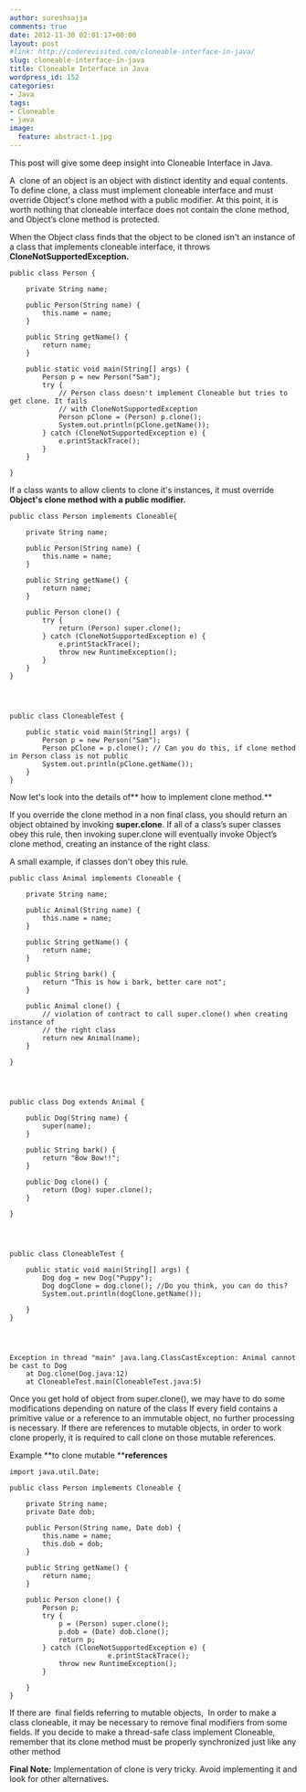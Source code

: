 ```yaml
---
author: sureshsajja
comments: true
date: 2012-11-30 02:01:17+00:00
layout: post
#link: http://coderevisited.com/cloneable-interface-in-java/
slug: cloneable-interface-in-java
title: Cloneable Interface in Java
wordpress_id: 152
categories:
- Java
tags:
- Cloneable
- java
image:
  feature: abstract-1.jpg
---
```


This post will give some deep insight into Cloneable Interface in Java.

A  clone of an object is an object with distinct identity and equal contents. To define clone, a class must implement cloneable interface and must override Object's clone method with a public modifier. At this point, it is worth nothing that cloneable interface does not contain the clone method, and Object’s clone method is protected.

When the Object class finds that the object to be cloned isn't an instance of a class that implements cloneable interface, it throws **CloneNotSupportedException.**

    
    public class Person {
    
    	private String name;
    
    	public Person(String name) {
    		this.name = name;
    	}
    
    	public String getName() {
    		return name;
    	}
    
    	public static void main(String[] args) {
    		Person p = new Person("Sam");
    		try {
    			// Person class doesn't implement Cloneable but tries to get clone. It fails
    			// with CloneNotSupportedException
    			Person pClone = (Person) p.clone();
    			System.out.println(pClone.getName());
    		} catch (CloneNotSupportedException e) {
    			e.printStackTrace();
    		}
    	}
    
    }


If a class wants to allow clients to clone it's instances, it must override **Object's clone method with a public modifier.**

    
    public class Person implements Cloneable{
    
    	private String name;
    
    	public Person(String name) {
    		this.name = name;
    	}
    
    	public String getName() {
    		return name;
    	}
    
    	public Person clone() {
    		try {
    			return (Person) super.clone();
    		} catch (CloneNotSupportedException e) {		
    			e.printStackTrace();
    			throw new RuntimeException();
    		}
    	}
    }



    
    public class CloneableTest {
    
    	public static void main(String[] args) {
    		Person p = new Person("Sam");
    		Person pClone = p.clone(); // Can you do this, if clone method in Person class is not public
    		System.out.println(pClone.getName());
    	}
    }




Now let's look into the details of** how to implement clone method.**

If you override the clone method in a non final class, you should return an object obtained by invoking **super.clone**. If all of a class’s super classes obey this rule, then invoking super.clone will eventually invoke Object’s clone method, creating an instance of the right class.

A small example, if classes don't obey this rule.

    
    public class Animal implements Cloneable {
    
    	private String name;
    
    	public Animal(String name) {
    		this.name = name;
    	}
    
    	public String getName() {
    		return name;
    	}
    
    	public String bark() {
    		return "This is how i bark, better care not";
    	}
    
    	public Animal clone() {
    		// violation of contract to call super.clone() when creating instance of
    		// the right class
    		return new Animal(name);
    	}
    
    }



    
    public class Dog extends Animal {
    
    	public Dog(String name) {
    		super(name);
    	}
    
    	public String bark() {
    		return "Bow Bow!!";
    	}
    
    	public Dog clone() {
    		return (Dog) super.clone();
    	}
    
    }



    
    public class CloneableTest {
    
    	public static void main(String[] args) {
    		Dog dog = new Dog("Puppy");
    		Dog dogClone = dog.clone(); //Do you think, you can do this?
    		System.out.println(dogClone.getName());
    
    	}
    }



    
    Exception in thread "main" java.lang.ClassCastException: Animal cannot be cast to Dog
    	at Dog.clone(Dog.java:12)
    	at CloneableTest.main(CloneableTest.java:5)




Once you get hold of object from super.clone(), we may have to do some modifications depending on nature of the class
If every field contains a primitive value or a reference to an immutable object, no further processing is necessary. If there are references to mutable objects, in order to work clone properly, it is required to call clone on those mutable references.

Example **to clone mutable ****references**

    
    import java.util.Date;
    
    public class Person implements Cloneable {
    
    	private String name;
    	private Date dob;
    
    	public Person(String name, Date dob) {
    		this.name = name;
    		this.dob = dob;
    	}
    
    	public String getName() {
    		return name;
    	}
    
    	public Person clone() {
    		Person p;
    		try {
    			p = (Person) super.clone();
    			p.dob = (Date) dob.clone();
    			return p;
    		} catch (CloneNotSupportedException e) {
                            e.printStackTrace();
    			throw new RuntimeException();
    		}
    
    	}
    }


If there are  final fields referring to mutable objects,  In order to make a class cloneable, it may be necessary to remove final modifiers from some fields.
If you decide to make a thread-safe class implement Cloneable, remember that its clone method must be properly synchronized just like any other method

**Final Note:**
Implementation of clone is very tricky. Avoid implementing it and look for other alternatives.
